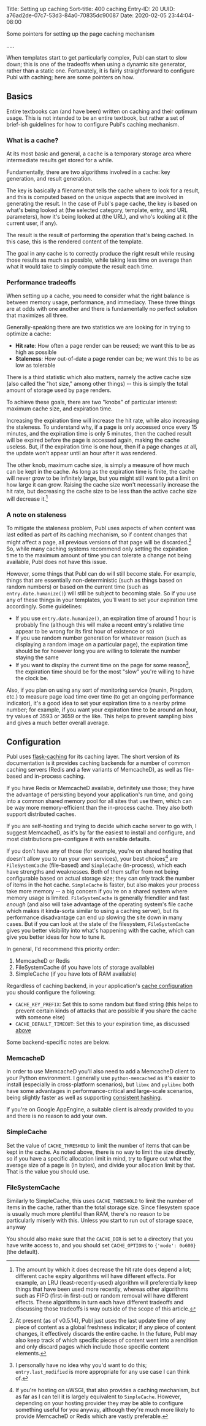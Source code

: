 Title: Setting up caching
Sort-title: 400 caching
Entry-ID: 20
UUID: a76ad2de-07c7-53d3-84a0-70835dc90087
Date: 2020-02-05 23:44:04-08:00

Some pointers for setting up the page caching mechanism

.....

When templates start to get particularly complex, Publ can start to slow down; this is one of the tradeoffs when using a dynamic site generator, rather than a static one. Fortunately, it is fairly straightforward to configure Publ with caching; here are some pointers on how.

## Basics

Entire textbooks can (and have been) written on caching and their optimum usage. This is not intended to be an entire textbook, but rather a set of brief-ish guidelines for how to configure Publ's caching mechanism.

### What is a cache?

At its most basic and general, a cache is a temporary storage area where intermediate results get stored for a while.

Fundamentally, there are two algorithms involved in a cache: key generation, and result generation.

The key is basically a filename that tells the cache where to look for a result, and this is computed based on the unique aspects that are involved in generating the result. In the case of Publ's page cache, the key is based on what's being looked at (the selected category, template, entry, and URL parameters), how it's being looked at (the URL), and who's looking at it (the current user, if any).

The result is the result of performing the operation that's being cached. In this case, this is the rendered content of the template.

The goal in any cache is to correctly produce the right result while reusing those results as much as possible, while taking less time on average than what it would take to simply compute the result each time.

### Performance tradeoffs

When setting up a cache, you need to consider what the right balance is between memory usage, performance, and immediacy. These three things are at odds with one another and there is fundamentally no perfect solution that maximizes all three.

Generally-speaking there are two statistics we are looking for in trying to optimize a cache:

* **Hit rate**: How often a page render can be reused; we want this to be as high as possible
* **Staleness**: How out-of-date a page render can be; we want this to be as low as tolerable

There is a third statistic which also matters, namely the active cache size (also called the "hot size," among other things) -- this is simply the total amount of storage used by page renders.

To achieve these goals, there are two "knobs" of particular interest: maximum cache size, and expiration time.

Increasing the expiration time will increase the hit rate, while also increasing the staleness. To understand why, if a page is only accessed once every 15 minutes, and the expiration time is only 5 minutes, then the cached result will be expired before the page is accessed again, making the cache useless. But, if the expiration time is one hour, then if a page changes at all, the update won't appear until an hour after it was rendered.

The other knob, maximum cache size, is simply a measure of how much can be kept in the cache. As long as the expiration time is finite, the cache will never grow to be infinitely large, but you might still want to put a limit on how large it can grow. Raising the cache size won't necessarily increase the hit rate, but decreasing the cache size to be less than the active cache size will decrease it.[^size decrease]

[^size decrease]: The amount by which it does decrease the hit rate does depend a lot; different cache expiry algorithms will have different effects. For example, an LRU (least-recently-used) algorithm will preferentially keep things that have been used more recently, whereas other algorithms such as FIFO (first-in first-out) or random removal will have different effects. These algorithms in turn each have different tradeoffs and discussing those tradeoffs is way outside of the scope of this article.

### <span id="expiration">A note on staleness</span>

To mitigate the staleness problem, Publ uses aspects of when content was last edited as part of its caching mechanism, so if content changes that might affect a page, all previous versions of that page will be discarded.[^staleness mitigation] So, while many caching systems recommend only setting the expiration time to the maximum amount of time you can tolerate a change not being available, Publ does not have this issue.

[^staleness mitigation]: At present (as of v0.5.14), Publ just uses the last update time of any piece of content as a global freshness indicator; if any piece of content changes, it effectively discards the entire cache. In the future, Publ may also keep track of which specific pieces of content went into a rendition and only discard pages which include those specific content elements.

However, some things that Publ can do will still become stale. For example, things that are essentially non-deterministic (such as things based on random numbers) or based on the current time (such as `entry.date.humanize()`) will still be subject to becoming stale. So if you use any of these things in your templates, you'll want to set your expiration time accordingly. Some guidelines:

* If you use `entry.date.humanize()`, an expiration time of around 1 hour is probably fine (although this will make a recent entry's relative time appear to be wrong for its first hour of existence or so)
* If you use random number generation for whatever reason (such as displaying a random image on a particular page), the expiration time should be for however long you are willing to tolerate the number staying the same
* If you want to display the current time on the page for some reason[^some reason], the expiration time should be for the most "slow" you're willing to have the clock be.

[^some reason]: I personally have no idea why you'd want to do this; `entry.last_modified` is more appropriate for any use case I can think of.

Also, if you plan on using any sort of monitoring service (munin, Pingdom, etc.) to measure page load time over time (to get an ongoing performance indicator), it's a good idea to set your expiration time to a nearby prime number; for example, if you want your expiration time to be around an hour, try values of 3593 or 3659 or the like. This helps to prevent sampling bias and gives a much better overall average.

## Configuration

Publ uses [flask-caching](https://flask-caching.readthedocs.io/en/latest/) for its caching layer. The short version of its documentation is it provides caching backends for a number of common caching servers (Redis and a few variants of MemcacheD), as well as file-based and in-process caching.

If you have Redis or MemcacheD available, definitely use those; they have the advantage of persisting beyond your application's run time, and going into a common shared memory pool for all sites that use them, which can be way more memory-efficient than the in-process cache. They also both support distributed caches.

If you are self-hosting and trying to decide which cache server to go with, I suggest MemcacheD, as it's by far the easiest to install and configure, and most distributions pre-configure it with sensible defaults.

If you don't have any of those (for example, you're on shared hosting that doesn't allow you to run your own services), your best choices[^uwsgi] are `FileSystemCache` (file-based) and `SimpleCache` (in-process), which each have strengths and weaknesses. Both of them suffer from not being configurable based on actual storage size; they can only track the number of items in the hot cache. `SimpleCache` is faster, but also makes your process take more memory -- a big concern if you're on a shared system where memory usage is limited. `FileSystemCache` is generally friendlier and fast *enough* (and also will take advantage of the operating system's file cache which makes it kinda-sorta similar to using a caching server), but its performance disadvantage can end up slowing the site down in many cases. But if you can look at the state of the filesystem, `FileSystemCache` gives you better visibility into what's happening with the cache, which can give you better ideas for how to tune it.

[^uwsgi]: If you're hosting on uWSGI, that also provides a caching mechanism, but as far as I can tell it is largely equivalent to `SimpleCache`. However, depending on your hosting provider they may be able to configure something useful for you anyway, although they're much more likely to provide MemcacheD or Redis which are vastly preferable.

In general, I'd recommend this priority order:

1. MemcacheD or Redis
2. FileSystemCache (if you have lots of storage available)
3. SimpleCache (if you have lots of RAM available)

Regardless of caching backend, in your application's [cache configuration](865#cache) you should configure the following:

* `CACHE_KEY_PREFIX`: Set this to some random but fixed string (this helps to prevent certain kinds of attacks that are possible if you share the cache with someone else)
* `CACHE_DEFAULT_TIMEOUT`: Set this to your expiration time, as discussed [above](#expiration)

Some backend-specific notes are below.

### MemcacheD

In order to use MemcacheD you'll also need to add a MemcacheD client to your Python environment. I generally use `python-memcached` as it's easier to install (especially in cross-platform scenarios), but `libmc` and `pylibmc` both have some advantages in performance-critical and large-scale scenarios, being slightly faster as well as supporting [consistent hashing](https://en.wikipedia.org/wiki/Consistent_hashing).

If you're on Google AppEngine, a suitable client is already provided to you and there is no reason to add your own.

### SimpleCache

Set the value of `CACHE_THRESHOLD` to limit the number of items that can be kept in the cache. As noted above, there is no way to limit the size directly, so if you have a specific allocation limit in mind, try to figure out what the average size of a page is (in bytes), and divide your allocation limit by that. That is the value you should use.

### FileSystemCache

Similarly to SimpleCache, this uses `CACHE_THRESHOLD` to limit the number of items in the cache, rather than the total storage size. Since filesystem space is usually much more plentiful than RAM, there's no reason to be particularly miserly with this. Unless you start to run out of storage space, anyway

You should also make sure that the `CACHE_DIR` is set to a directory that you have write access to, and you should set `CACHE_OPTIONS` to `{'mode': 0o600}` (the default).
